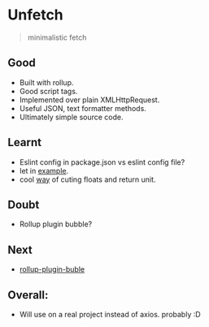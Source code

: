 # Unfetch

> minimalistic fetch

## Good
- Built with rollup.
- Good script tags.
- Implemented over plain XMLHttpRequest.
- Useful JSON, text formatter methods.
- Ultimately simple source code. 

## Learnt
- Eslint config in package.json vs eslint config file?
- let in [example](https://github.com/developit/unfetch/blob/master/src/index.js#L8).
- cool [way](https://github.com/developit/unfetch/blob/master/src/index.js#L36) of cuting floats and return unit.

## Doubt
- Rollup plugin bubble?

## Next
- [rollup-plugin-buble](https://github.com/rollup/rollup-plugin-buble)

## Overall:
- Will use on a real project instead of axios. probably :D
